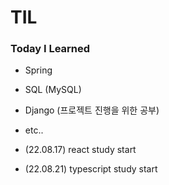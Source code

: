 # TIL

### Today I Learned

- Spring
- SQL (MySQL)
- Django (프로젝트 진행을 위한 공부)
- etc..

- (22.08.17) react study start
- (22.08.21) typescript study start
